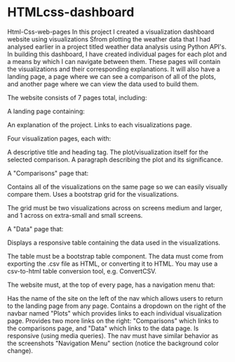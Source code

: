 # HTMLcss-dashboard

Html-Css-web-pages
In this project I created a visualization dashboard website using visualizations Sfrom plotting the weather data that I had analysed earlier in a project titled weather data analysis using Python API's. In building this dashboard, I have created individual pages for each plot and a means by which I can navigate between them. These pages will contain the visualizations and their corresponding explanations. It will also have a landing page, a page where we can see a comparison of all of the plots, and another page where we can view the data used to build them.

The website consists of 7 pages total, including:

A landing page containing:

An explanation of the project. Links to each visualizations page.

Four visualization pages, each with:

A descriptive title and heading tag. The plot/visualization itself for the selected comparison. A paragraph describing the plot and its significance.

A "Comparisons" page that:

Contains all of the visualizations on the same page so we can easily visually compare them. Uses a bootstrap grid for the visualizations.

The grid must be two visualizations across on screens medium and larger, and 1 across on extra-small and small screens.

A "Data" page that:

Displays a responsive table containing the data used in the visualizations.

The table must be a bootstrap table component. The data must come from exporting the .csv file as HTML, or converting it to HTML. You may use a csv-to-html table conversion tool, e.g. ConvertCSV.

The website must, at the top of every page, has a navigation menu that:

Has the name of the site on the left of the nav which allows users to return to the landing page from any page. Contains a dropdown on the right of the navbar named "Plots" which provides links to each individual visualization page. Provides two more links on the right: "Comparisons" which links to the comparisons page, and "Data" which links to the data page. Is responsive (using media queries). The nav must have similar behavior as the screenshots "Navigation Menu" section (notice the background color change).
